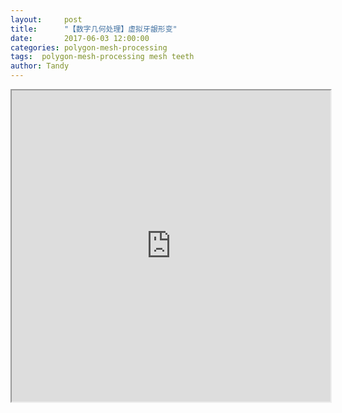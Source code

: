 ```yaml
---
layout:     post
title:      "【数字几何处理】虚拟牙龈形变"
date:       2017-06-03 12:00:00
categories: polygon-mesh-processing
tags:  polygon-mesh-processing mesh teeth
author: Tandy
---
```


<iframe height=498 width=510 src="http://player.youku.com/embed/XNjcyMDU4Njg0">

